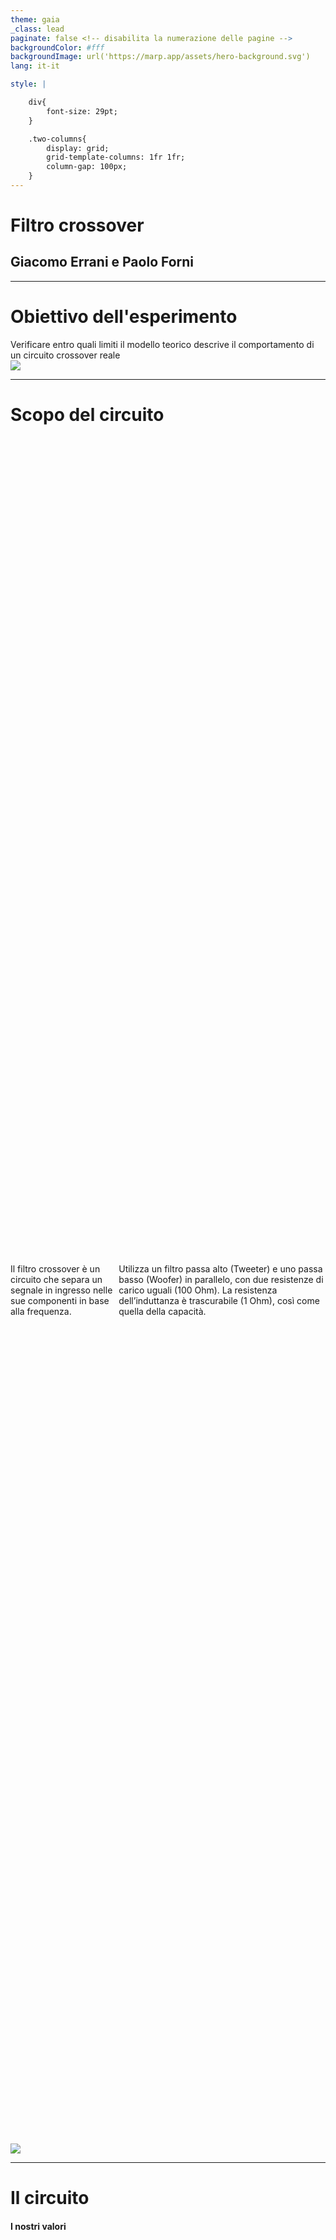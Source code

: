 ```yaml
---
theme: gaia
_class: lead
paginate: false <!-- disabilita la numerazione delle pagine -->
backgroundColor: #fff
backgroundImage: url('https://marp.app/assets/hero-background.svg')
lang: it-it

style: |

    div{
        font-size: 29pt;
    }

    .two-columns{
        display: grid;
        grid-template-columns: 1fr 1fr;
        column-gap: 100px;
    }
---
```


# <!-- fit -->**Filtro crossover**

## Giacomo Errani e Paolo Forni

---
<!-- class: lead -->

# Obiettivo dell'esperimento

<div class="two-columns">
    <div style=" display: flex; justify-content: center; align-items: center;">
        Verificare entro quali limiti il modello teorico descrive il comportamento
        di un circuito crossover reale
    </div>
    <img src="report\images\cross_reduced_range_theoric.png">
</div>

---

# Scopo del circuito

<div class="two-columns">
    <div>
        <div style="height: 70%; display: flex; justify-content: center; align-items: center;">
            Il filtro crossover è un circuito che separa un segnale in ingresso nelle sue componenti in base alla frequenza.

Utilizza un filtro passa alto (Tweeter) e uno passa basso (Woofer) in parallelo, con due resistenze di carico uguali (100 Ohm). La resistenza dell’induttanza è trascurabile (1 Ohm), così come quella della capacità.
        </div>
    </div>
    <img src="report\images\Schema_crossover.png">
</div>

---

# Il circuito

<div class="two-columns">
    <div>
        <h4>I nostri valori</h4>
        <div style="height: 70%; display: flex; justify-content: center; align-items: center;">
            R ≃ 100 Ω<br>
            C ≃ 1 μF<br>
            L ≃ 10 mH<br>
            R_gen ≃ 50 Ω
        </div>
    </div>
    <img src="report\images\Schema_crossover.png">
</div>

---



---
![width:200px](report\images\cross_dataonly.png)

# **Marp**

Markdown Presentation Ecosystem

https://marp.app/
